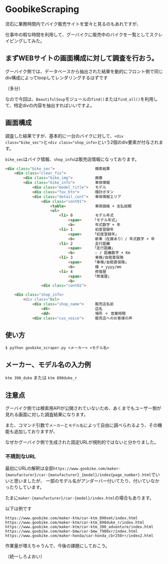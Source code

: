 # GoobikeScraping

流石に業務時間内でバイク販売サイトを堂々と見るのもあれですが、

仕事中の暇な時間を利用して、グーバイクに販売中のバイクを一覧としてスクレイピングしてみた。

## まずWEBサイトの画面構成に対して調査を行おう。
グーバイク側では、データベースから抽出された結果を動的にフロント側で同じdiv構成によってloopしてレンダリングするはずです

（多分）

なので今回は、`BeautifulSoup`モジュールの`find()`または`find_all()`を利用して、特定divの内容を抽出すればいいですよ。

## 画面構成
調査した結果ですが、基本的に一台のバイクに対して、`<div class="bike_sec">`と`<div class="shop_info>`という2個のdiv要素が付与されます。

`bike_sec`はバイク情報、`shop_info`は販売店情報になっております。

```HTML
<div class="bike_sec">                  検索結果
    <div class="clear_fix">
        <div class="bike_img">          画像
        <div class="bike_info">         車体情報
            <div class="model_title">   モデル
            <div class="fav_btn">       検討ボタン
            <div class="detail_cont">   車体情報エリア
                <div class="cont01">
                    <table>             車両価格 + 支払総額
                    <ul>
                        <li> 0          モデル年式
                            <span>     「モデル年式」
                            <b>         年式数字 + 年
                        <li> 1          初度登録年
                            <span>     「初度登録年」
                            <b>         新車（在庫あり）/ 年式数字 + 年
                        <li> 2          走行距離
                            <span>     「走行距離」
                            <b>         ― / 距離数字 + Km
                        <li> 3          車検/自賠責保険
                            <span>     「車検/自賠責保険」
                            <b>         検 + yyyy/mm
                        <li> 4          修復歴
                            <span>     「修復歴」
                            <b>
                <div class="cont02">

    <div class="shop_info>
        <div class="bxl>
            <div class="shop_name">     販売店名前
                <dt>                    店名
                <dd>                    場所 ＋ 営業時間
            <div class="cus_voice">     販売店へのお客様の声
```

## 使い方
```Linux
$ python goobike_scraper.py <メーカー> <モデル名>
```
## メーカー、モデル名の入力例
`ktm 390_duke` または `ktm 890duke_r`

## 注意点
グーバイク側では検索用APIが公開されていないため、あくまでもユーザー側が見れる画面に対した調査結果になります。

また、コマンド引数で`メーカー`と`モデル名`によって自由に調べられるよう、その機能も追加しておりますが、

なぜかグーバイク側で生成された固定URLが規則的ではないと分かりました。

### 不規則なURL
最初にURLの解釈は全部`https://www.goobike.com/maker-{manufacturer}/car-{manufacturer}_{model}/index{page_number}.html`でいいと思いましたが、
一部のモデル名がアンダーバー付いてたり、付いていなかったりしています。

たまに`maker-{manufacturer}/car-{model}/index.html`の場合もあります。

以下は例です

```
https://www.goobike.com/maker-ktm/car-ktm_890smt/index.html
https://www.goobike.com/maker-ktm/car-ktm_890duke_r/index.html
https://www.goobike.com/maker-ktm/car-ktm_390_adventure/index.html
https://www.goobike.com/maker-bmw/car-bmw_f900xr/index.html
https://www.goobike.com/maker-honda/car-honda_cbr250rr/index2.html
```
作業量が増えちゃうんで、今後の課題にしておこう。

（統一しろよおい）

